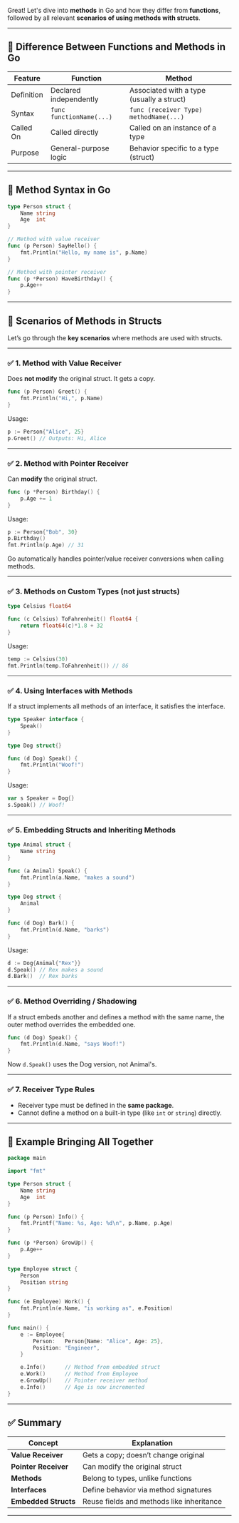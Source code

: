 Great! Let's dive into **methods** in Go and how they differ from **functions**, followed by all relevant **scenarios of using methods with structs**.

---

## 🔹 Difference Between Functions and Methods in Go

| Feature    | **Function**             | **Method**                                |
| ---------- | ------------------------ | ----------------------------------------- |
| Definition | Declared independently   | Associated with a type (usually a struct) |
| Syntax     | `func functionName(...)` | `func (receiver Type) methodName(...)`    |
| Called On  | Called directly          | Called on an instance of a type           |
| Purpose    | General-purpose logic    | Behavior specific to a type (struct)      |

---

## 🔹 Method Syntax in Go

```go
type Person struct {
    Name string
    Age  int
}

// Method with value receiver
func (p Person) SayHello() {
    fmt.Println("Hello, my name is", p.Name)
}

// Method with pointer receiver
func (p *Person) HaveBirthday() {
    p.Age++
}
```

---

## 🔹 Scenarios of Methods in Structs

Let’s go through the **key scenarios** where methods are used with structs.

---

### ✅ 1. **Method with Value Receiver**

Does **not modify** the original struct. It gets a copy.

```go
func (p Person) Greet() {
    fmt.Println("Hi,", p.Name)
}
```

Usage:

```go
p := Person{"Alice", 25}
p.Greet() // Outputs: Hi, Alice
```

---

### ✅ 2. **Method with Pointer Receiver**

Can **modify** the original struct.

```go
func (p *Person) Birthday() {
    p.Age += 1
}
```

Usage:

```go
p := Person{"Bob", 30}
p.Birthday()
fmt.Println(p.Age) // 31
```

Go automatically handles pointer/value receiver conversions when calling methods.

---

### ✅ 3. **Methods on Custom Types (not just structs)**

```go
type Celsius float64

func (c Celsius) ToFahrenheit() float64 {
    return float64(c)*1.8 + 32
}
```

Usage:

```go
temp := Celsius(30)
fmt.Println(temp.ToFahrenheit()) // 86
```

---

### ✅ 4. **Using Interfaces with Methods**

If a struct implements all methods of an interface, it satisfies the interface.

```go
type Speaker interface {
    Speak()
}

type Dog struct{}

func (d Dog) Speak() {
    fmt.Println("Woof!")
}
```

Usage:

```go
var s Speaker = Dog{}
s.Speak() // Woof!
```

---

### ✅ 5. **Embedding Structs and Inheriting Methods**

```go
type Animal struct {
    Name string
}

func (a Animal) Speak() {
    fmt.Println(a.Name, "makes a sound")
}

type Dog struct {
    Animal
}

func (d Dog) Bark() {
    fmt.Println(d.Name, "barks")
}
```

Usage:

```go
d := Dog{Animal{"Rex"}}
d.Speak() // Rex makes a sound
d.Bark()  // Rex barks
```

---

### ✅ 6. **Method Overriding / Shadowing**

If a struct embeds another and defines a method with the same name, the outer method overrides the embedded one.

```go
func (d Dog) Speak() {
    fmt.Println(d.Name, "says Woof!")
}
```

Now `d.Speak()` uses the Dog version, not Animal's.

---

### ✅ 7. **Receiver Type Rules**

* Receiver type must be defined in the **same package**.
* Cannot define a method on a built-in type (like `int` or `string`) directly.

---

## 🧪 Example Bringing All Together

```go
package main

import "fmt"

type Person struct {
    Name string
    Age  int
}

func (p Person) Info() {
    fmt.Printf("Name: %s, Age: %d\n", p.Name, p.Age)
}

func (p *Person) GrowUp() {
    p.Age++
}

type Employee struct {
    Person
    Position string
}

func (e Employee) Work() {
    fmt.Println(e.Name, "is working as", e.Position)
}

func main() {
    e := Employee{
        Person:   Person{Name: "Alice", Age: 25},
        Position: "Engineer",
    }

    e.Info()      // Method from embedded struct
    e.Work()      // Method from Employee
    e.GrowUp()    // Pointer receiver method
    e.Info()      // Age is now incremented
}
```

---

## ✅ Summary

| Concept              | Explanation                               |
| -------------------- | ----------------------------------------- |
| **Value Receiver**   | Gets a copy; doesn’t change original      |
| **Pointer Receiver** | Can modify the original struct            |
| **Methods**          | Belong to types, unlike functions         |
| **Interfaces**       | Define behavior via method signatures     |
| **Embedded Structs** | Reuse fields and methods like inheritance |

---
